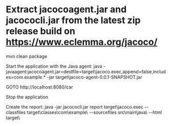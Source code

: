 # Extract jacocoagent.jar and jacococli.jar from the latest zip release build on https://www.eclemma.org/jacoco/

mvn clean package

Start the application with the Java agent:
java -javaagent:jacocoagent.jar=destfile=target\jacoco.exec,append=false,includes=com.example.*  -jar target\jacoco-agent-0.0.1-SNAPSHOT.jar

GOTO http://localhost:8080/car

Stop the application

Create the report:
java -jar jacococli.jar report target\jacoco.exec --classfiles target\classes\com\example\ --sourcefiles src\main\java\ --html target\
